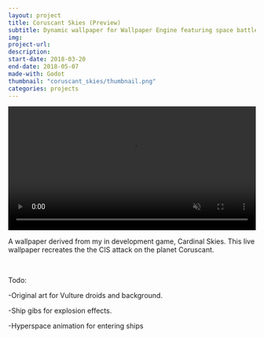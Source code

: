 ```yaml
---
layout: project
title: Coruscant Skies (Preview)
subtitle: Dynamic wallpaper for Wallpaper Engine featuring space battle over Coruscant
img: 
project-url: 
description: 
start-date: 2018-03-20
end-date: 2018-05-07
made-with: Godot
thumbnail: "coruscant_skies/thumbnail.png"
categories: projects
---
```

<video muted autoplay="autoplay" loop="loop" width="100%" height="auto">
  <source src="\assets\images\projects\coruscant_skies\cs_preview.webm" type="video/webm">
</video>
<p>
A wallpaper derived from my in development game, Cardinal Skies. This live wallpaper recreates the the CIS attack on the planet Coruscant.
</p>
<br>
<p>

</p>
Todo:

-Original art for Vulture droids and background.

-Ship gibs for explosion effects.

-Hyperspace animation for entering ships
